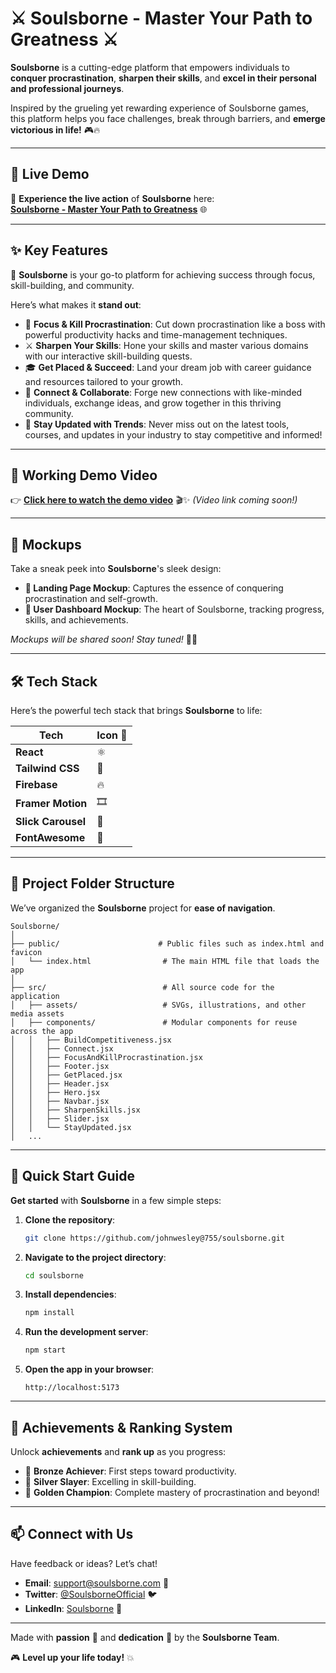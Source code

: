 # ⚔️ **Soulsborne - Master Your Path to Greatness** ⚔️  

**Soulsborne** is a cutting-edge platform that empowers individuals to **conquer procrastination**, **sharpen their skills**, and **excel in their personal and professional journeys**.  

Inspired by the grueling yet rewarding experience of Soulsborne games, this platform helps you face challenges, break through barriers, and **emerge victorious in life!** 🎮🔥  

---

## 🚀 **Live Demo**  

🎉 **Experience the live action** of **Soulsborne** here:  
[**Soulsborne - Master Your Path to Greatness**](https://soulsborne-261a4.web.app/) 🌐  

---

## ✨ **Key Features**  

🌟 **Soulsborne** is your go-to platform for achieving success through focus, skill-building, and community.  

Here’s what makes it **stand out**:  

- 🎯 **Focus & Kill Procrastination**: Cut down procrastination like a boss with powerful productivity hacks and time-management techniques.  
- ⚔️ **Sharpen Your Skills**: Hone your skills and master various domains with our interactive skill-building quests.  
- 🎓 **Get Placed & Succeed**: Land your dream job with career guidance and resources tailored to your growth.  
- 💬 **Connect & Collaborate**: Forge new connections with like-minded individuals, exchange ideas, and grow together in this thriving community.  
- 🚀 **Stay Updated with Trends**: Never miss out on the latest tools, courses, and updates in your industry to stay competitive and informed!  

---

## 🎥 **Working Demo Video**  

👉 [**Click here to watch the demo video**](frontend/src/assets/video.mp4) 🎬✨ *(Video link coming soon!)*  

---

## 🎨 **Mockups**  

Take a sneak peek into **Soulsborne**'s sleek design:  

- **🔮 Landing Page Mockup**: Captures the essence of conquering procrastination and self-growth.  
- **🎨 User Dashboard Mockup**: The heart of Soulsborne, tracking progress, skills, and achievements.

*Mockups will be shared soon! Stay tuned!* 🚀✨  

---

## 🛠️ **Tech Stack**  

Here’s the powerful tech stack that brings **Soulsborne** to life:  

| Tech        | Icon 🌟 |  
|-------------|---------|  
| **React**   | ⚛️      |  
| **Tailwind CSS** | 💅 |  
| **Firebase** | 🔥     |  
| **Framer Motion** | 🎞️ |  
| **Slick Carousel** | 🎡 |  
| **FontAwesome** | 🎨 |  

---

## 📂 **Project Folder Structure**  

We’ve organized the **Soulsborne** project for **ease of navigation**.  

```plaintext
Soulsborne/
│
├── public/                      # Public files such as index.html and favicon
│   └── index.html                # The main HTML file that loads the app
│
├── src/                          # All source code for the application
│   ├── assets/                   # SVGs, illustrations, and other media assets
│   ├── components/               # Modular components for reuse across the app
│   │   ├── BuildCompetitiveness.jsx   
│   │   ├── Connect.jsx                
│   │   ├── FocusAndKillProcrastination.jsx  
│   │   ├── Footer.jsx                 
│   │   ├── GetPlaced.jsx              
│   │   ├── Header.jsx                 
│   │   ├── Hero.jsx                   
│   │   ├── Navbar.jsx                 
│   │   ├── SharpenSkills.jsx          
│   │   ├── Slider.jsx                 
│   │   └── StayUpdated.jsx            
│   ...
```

---

## 🚀 **Quick Start Guide**  

**Get started** with **Soulsborne** in a few simple steps:  

1. **Clone the repository**:  
   ```bash
   git clone https://github.com/johnwesley@755/soulsborne.git
   ```  
2. **Navigate to the project directory**:  
   ```bash
   cd soulsborne
   ```  
3. **Install dependencies**:  
   ```bash
   npm install
   ```  
4. **Run the development server**:  
   ```bash
   npm start
   ```  
5. **Open the app in your browser**:  
   ```
   http://localhost:5173
   ```  

---

## 🏅 **Achievements & Ranking System**  

Unlock **achievements** and **rank up** as you progress:  

- 🥉 **Bronze Achiever**: First steps toward productivity.  
- 🥈 **Silver Slayer**: Excelling in skill-building.  
- 🥇 **Golden Champion**: Complete mastery of procrastination and beyond!  

---

## 📫 **Connect with Us**  

Have feedback or ideas? Let’s chat!  

- **Email**: [support@soulsborne.com](mailto:support@soulsborne.com) 📧  
- **Twitter**: [@SoulsborneOfficial](https://twitter.com/soulsborneofficial) 🐦  
- **LinkedIn**: [Soulsborne](https://www.linkedin.com/company/soulsborne) 💼  

---

Made with **passion** 🖤 and **dedication** 👾 by the **Soulsborne Team**.  

🎮 **Level up your life today!** 💥
